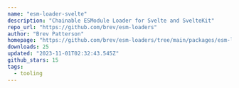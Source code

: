 ```yaml
---
name: "esm-loader-svelte"
description: "Chainable ESModule Loader for Svelte and SvelteKit"
repo_url: "https://github.com/brev/esm-loaders"
author: "Brev Patterson"
homepage: "https://github.com/brev/esm-loaders/tree/main/packages/esm-loader-svelte#readme"
downloads: 25
updated: "2023-11-01T02:32:43.545Z"
github_stars: 15
tags: 
  - tooling
---
```


